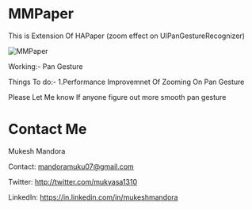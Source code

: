 MMPaper
=======

This is Extension Of HAPaper (zoom effect on UIPanGestureRecognizer)

![MMPaper](http://i.imgur.com/7Yv8mSA.gif)

Working:- 
Pan Gesture


Things To do:-
1.Performance Improvemnet Of Zooming On Pan Gesture

Please Let Me know If anyone figure out more smooth pan gesture  

Contact Me
==========
Mukesh Mandora

Contact: mandoramuku07@gmail.com

Twitter: http://twitter.com/mukyasa1310

LinkedIn: https://in.linkedin.com/in/mukeshmandora

